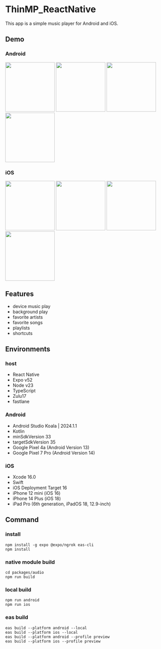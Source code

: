 # ThinMP_ReactNative

This app is a simple music player for Android and iOS.

## Demo

### Android

<img src="https://github.com/user-attachments/assets/97194000-2950-47fc-8742-221ecfc9ac73" width="156"> <img src="https://github.com/user-attachments/assets/e6c74d43-6e7e-45a7-a262-7eb3e1d9e19f" width="156"> <img src="https://github.com/user-attachments/assets/80aac404-264d-4585-b09a-ab07828d30ca" width="156"> <img src="https://github.com/user-attachments/assets/e5d86e9d-3a90-47bb-a18d-0df85eee6074" width="156">

### iOS

<img src="https://github.com/user-attachments/assets/88f7ece4-364a-4a52-a0ca-91c7606dfc47" width="156"> <img src="https://github.com/user-attachments/assets/3d5e5567-95c4-457a-8dbf-cb3c1de9f32b" width="156"> <img src="https://github.com/user-attachments/assets/1be9e747-b450-4adf-bd7b-d4381e6b040b" width="156"> <img src="https://github.com/user-attachments/assets/ec509f03-b5ec-4929-89e3-5c80b48e7441" width="156">

## Features

- device music play
- background play
- favorite artists
- favorite songs
- playlists
- shortcuts

## Environments

### host

- React Native
- Expo v52
- Node v23
- TypeScript
- Zulu17
- fastlane

### Android

- Android Studio Koala | 2024.1.1
- Kotlin
- minSdkVersion 33
- targetSdkVersion 35
- Google Pixel 4a (Android Version 13)
- Google Pixel 7 Pro (Android Version 14)

### iOS

- Xcode 16.0
- Swift
- iOS Deployment Target 16
- iPhone 12 mini (iOS 16)
- iPhone 14 Plus (iOS 18)
- iPad Pro (6th generation, iPadOS 18, 12.9-inch)

## Command

### install

```
npm install -g expo @expo/ngrok eas-cli
npm install
```

### native module build

```
cd packages/audio
npm run build
```

### local build

```
npm run android
npm run ios
```

### eas build

```
eas build --platform android --local
eas build --platform ios --local
eas build --platform android --profile preview
eas build --platform ios --profile preview
```
